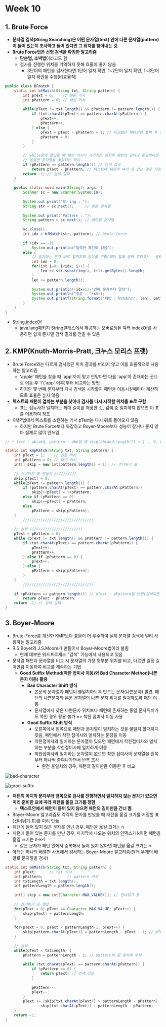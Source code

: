 # Week 10 

## 1. Brute Force 

* **문자열 검색(String Searching)은 어떤 문자열(text) 안에 다른 문자열(pattern)이 들어 있는지 조사하고 들어 있다면 그 위치를 찾아내는 것**
* **Brute Force법은 선형 검색을 확장한 알고리즘**
  * **단순법, 소박법**이라고도 함
  * 검사를 진행한 위치를 기억하지 못해 효율이 좋지 않음
    * 3단어의 패턴을 검사한다면 1단어 일치 확인, 1\~2단어 일치 확인, 1\~3단어 일치 확인을 수행(비효율적)

```java
public class BFmatch {
	static int bfMatch(String txt, String pattern) {
		int pText = 0;    // 원문 커서
		int pPattern = 0; // 패턴 커서
		
		while(pText != txt.length() && pPattern != pattern.length()) {
			if (txt.charAt(pText) == pattern.charAt(pPattern)) {
				pText++;
				pPattern++;
			} else {
				pText = pText - pPattern + 1; // 비교했던 패턴만큼 롤백 후 오른쪽 이동
				pPattern = 0;
			}
		}
		
		// while문에 끝났을 때 패턴 커서가 가리키는 위치와 패턴의 길이가 동일하다면
		// 동일한 문자열을 찾았다는 의미
		if (pPattern == pattern.length()) // 검색 성공
			return pText - pPattern; // 텍스트에 패턴이 여러 개 있는 경우 가장 앞쪽에 위치한 텍스트의 인덱스를 반환
		return -1; // 검색 실패
	}
	
	public static void main(String[] args) {
		Scanner sc = new Scanner(System.in);
		
		System.out.print("String : ");
		String str = sc.next();     // 원문 문자열
		
		System.out.print("Pattern : ");
		String pattern = sc.next(); // 패턴용 문자열
		
		sc.close();
		int idx = bfMatch(str, pattern); // brute-force
		
		if (idx == -1) 
			System.out.println("입력한 패턴이 없음");
		else {
			// 일치하는 문자 바로 앞까지의 길이를 구함(패턴 앞에 공백 주려고) - 생략가능한 
			int len = 0;
			for(int i=0; i<idx; i++) {
				len += str.substring(i, i+1).getBytes().length;
			}
			len += pattern.length();
			
			System.out.println((idx+1)+"번째 문자부터 일치");
			System.out.println("원문 : "+str);
			System.out.printf(String.format("패턴 : %%%ds\n", len), pattern);
		}
	}
}
```

* [String.indexOf](https://docs.oracle.com/javase/8/docs/api/java/lang/String.html)
  * java.lang패키지 String클래스에서 제공하는 오버로딩된 여러 indexOf를 사용하면 쉽게 문자열 검색 결과를 얻을 수 있음

## 2. KMP(Knuth-Morris-Pratt, 크누스 모리스 프랫)

* Brute Force와는 다르게 검사했던 위치 결과를 버리지 않고 이를 효율적으로 사용하는 알고리즘
  * 'apple' 패턴을 찾을 때 'app'까지 맞고 안맞다면 다음 'app'이 존재하는 곳으로 이동 후 'l'('app' 이후)부터 비교하는 방법
  * 하지만 몇 번째 문자부터 다시 검색을 시작할지 패턴을 이동시킬때마다 계산하므로 효율은 높지 않음
* **텍스트와 패턴이 겹치는 부분을 찾아내 검사를 다시 시작할 위치를 표로 구함**
  * 표는 접두사가 일치하는 최대 길이를 저장한 것, 검색 중 일치하지 않으면 이 표를 이용하여 점프
* KMP법에서 텍스트를 스캔하는 커서 pText는 다시 뒤로 돌아오지 않음
  * 하지만 Brute Force보다 복잡하고 Boyer-Moore보다 성능이 같거나 좋지 않아 실제로 많이 안쓰임

```java
// * text : abcabd, pattern : abd일 때 skip[abcabd.length()] = { -, 0, 0, 0, 1, 2 }

static int kmpMatch(String txt, String pattern) {
	int pText = 1;    // 원문 커서
	int pPattern = 0; // 패턴 커서
	int[] skip = new int[pattern.length() + 1]; // 건너뛰기 표
	
	// 건너뛰기 표 만들기 //////////
	skip[pText] = 0;
	while(pText != pattern.length()) {
		if (pattern.charAt(pText) == pattern.charAt(pPattern))
			skip[++pText] = ++pPattern;
		else if (pPattern == 0)
			skip[++pText] = pPattern;
		else
			pPattern = skip[pPattern];
	} 
        ////////////////////////////////
	
	// 검색 ////////////////////////
	pText = pPattern = 0;
	while (pText != txt.length() && pPattern != pattern.length()) {
		if (txt.charAt(pText) == pattern.charAt(pPattern)) {
			pText++;
			pPattern++;
		} else if (pPattern == 0) {
			pText++;
		} else {
			pPattern = skip[pPattern];
		}
	}
        ////////////////////////////////
	
	if (pPattern == pattern.length()) // pText - pPattern을 반환(검색되면 0)
		return pText - pPattern;
	return -1; // 검색 실패
}
```


## 3. Boyer-Moore

* Brute-Force를 개선한 KMP보다 효율이 더 우수하여 실제 문자열 검색에 널리 사용하는 알고리즘
* R.S Boyer와 J.S.Moore가 만들어서 Boyer-Moore법이라 불림
  * 현재 대부분 워드프로세스 "검색" 기능에서 사용되고 있음
* 문자열 패턴과 문자열을 비교 시 문자열의 가장 뒷부분 위치를 비교, 다르면 일정 길이만큼 이동하여 비교를 계속하는 기법
  * **Good Suffix Method(착한 접미사 이동)와 Bad Character Method(나쁜문자 이동) 활용**
    * **Bad Character Shift 방식**
      * 본문의 문자열과 패턴이 불일치하도록 만드는 문자(나쁜문자) 발견, 패턴의 나쁜문자와 본문 문자열의 나쁜 문자 위치를 일치하도록 패턴 이동
      * 문자열에서 찾은 나쁜문자 위치보다 패턴에 존재하는 동일 문자위치가 뒤 쪽인 경우 활용 불가 => 착한 접미사 이동 사용
    * **Good Suffix Shift 방식**
      * 오른쪽에서 왼쪽으로 패턴과 문자열이 일치하는 것을 불일치 할때까지 찾음, 패턴에서 착한 접미사와 일치하는 문장을 이동
      * 착한접미사와 일치하는 문자열이 있으면 패턴에서 착한접미사와 일치하는 부분을 착한접미사에 일치하게 이동
      * 착한접미사와 일치하는 문자열이 없으면 착한 접미사의 문자열을 왼쪽부터 하나씩 줄여나가면서 반복 조사
        * 완전 불일치의 경우, 패턴의 길이만큼 이동한 후 비교

![bad-character](https://github.com/younggeun0/DataStructureStudy/blob/master/week12/younggeun0/img/bad-character.jpg?raw=true)

![good-suffix](https://github.com/younggeun0/DataStructureStudy/blob/master/week12/younggeun0/img/good-suffix.jpg?raw=true)

* **패턴의 마지막 문자부터 앞쪽으로 검사를 진행하면서 일치하지 않는 문자가 있으면 미리 준비한 표에 따라 패턴을 옮길 크기를 정함**
  * **텍스트안에서 패턴이 들어 있지 않으면 패턴의 길이만큼 건너 뜀**
* Boyer-Moore 알고리즘도 각각의 문자를 만났을 때 패턴을 옮길 크기를 저장할 표(건너뛰기 표)를 미리 만듦
* 패턴에 들어 있지 않은 문자를 만난 경우, 패턴을 옮길 크기는 n
* 패턴에 들어 있는 문자를 만난 경우, 마지막에 나오는 위치의 인덱스가 k이면 패턴을 옮길 크기는 n-k-1
  * 같은 문자가 패턴 안에서 중복해서 들어 있지 않다면 패턴을 옮길 크기는 n
* 아래는 하나의 배열만 사용해서 검사하는 Boyer-Moore 알고리즘(원래 두개의 배열로 문자열을 검사)

```java
static int bmMatch(String txt, String pattern) {
	int pText; 		// txt 커서
	int pPattern;	        // pattern 커서
	int txtLength = txt.length();
	int patternLength = pattern.length();
	
	int[] skip = new int[Character.MAX_VALUE+1]; // 건너뛰기 표
	
	// 건너뛰기 표 생성
	for(pText = 0; pText <= Character.MAX_VALUE; pText++) {
		skip[pText] = patternLength;
	}
	
	for(pText = 0; pText < patternLength-1; pText++) {
		skip[pattern.charAt(pText)] = patternLength - pText - 1; // pText == patternLength - 1
	}
	
	// 검색
	while(pText < txtLength) {
		pPattern = patternLength - 1; // pattern의 끝 문자에 주목
		
		while (txt.charAt(pText) == pattern.charAt(pPattern)) {
			if (pPattern == 0) {
				return pText; // 검색 성공
			}
			
			pPattern--;
			pText--;
		}
		pText += (skip[txt.charAt(pText)] > patternLength - pPattern) ?
				skip[txt.charAt(pText)] : patternLength - pPattern;
	}
	return -1;
}
```
